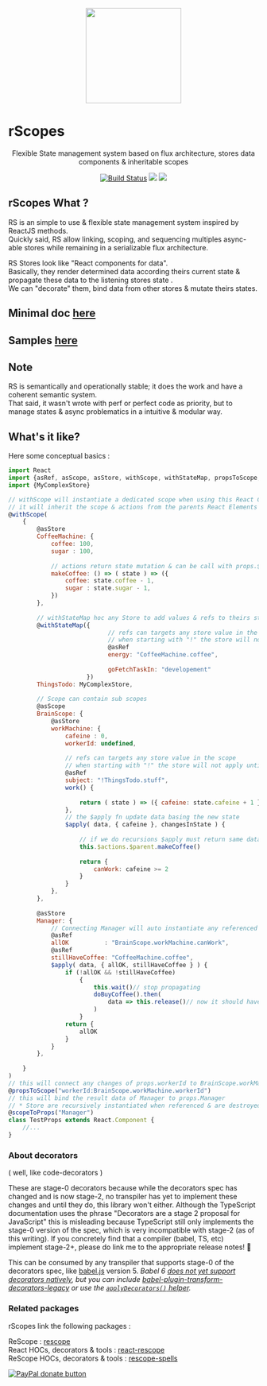 
<p align="center"><img  width="192" src ="https://github.com/rScopes/rescope/raw/master/doc/assets/logo.svg?sanitize=true" /></p>

<p align="center" style="font-size:25px"><b>

# rScopes

</b></p>
<p align="center">Flexible State management system based on flux architecture, stores data components & inheritable scopes
</p>

<p align="center"><a href="https://travis-ci.org/n8tz/rescope">
<img src="https://travis-ci.org/n8tz/rescope.svg?branch=master" alt="Build Status" /></a>
<a href="https://www.npmjs.com/package/rscopes">
<img src="https://img.shields.io/npm/v/rscopes.svg" /></a>
<img src="https://img.shields.io/badge/contributions-welcome-brightgreen.svg?style=flat" />

</p>

## rScopes What ?

RS is an simple to use & flexible state management system inspired by ReactJS methods.<br/>
Quickly said, RS allow linking, scoping, and sequencing multiples async-able stores while remaining in a serializable flux architecture.

RS Stores look like "React components for data".<br>
Basically, they render determined data according theirs current state & propagate these data to the listening stores state .<br>
We can "decorate" them, bind data from other stores & mutate theirs states.     

## Minimal doc [here](DOC.MD)

## Samples [here](https://github.com/n8tz/rescope-samples)

## Note

RS is semantically and operationally stable; it does the work and have a coherent semantic system. <br/>
That said, it wasn't wrote with perf or perfect code as priority, but to manage states & async problematics in a intuitive & modular way. <br/>

## What's it like?

Here some conceptual basics :

```jsx harmony
import React                                                                          from "react";
import {asRef, asScope, asStore, withScope, withStateMap, propsToScope, scopeToProps} from "rscopes";
import {MyComplexStore}                                                               from "./from/somewhere";

// withScope will instantiate a dedicated scope when using this React Component
// it will inherit the scope & actions from the parents React Elements
@withScope(
	{
		@asStore
		CoffeeMachine: {
			coffee: 100,
			sugar : 100,
			
			// actions return state mutation & can be call with props.$actions.*
			makeCoffee: () => ( state ) => ({
				coffee: state.coffee - 1,
				sugar : state.sugar - 1,
			})
		},
		
		// withStateMap hoc any Store to add values & refs to theirs state
		@withStateMap({
                            // refs can targets any store value in the scope
                            // when starting with "!" the store will not apply until the targeted value is !== undefined
                            @asRef
                            energy: "CoffeeMachine.coffee",
                            
			                goFetchTaskIn: "developement"
		              })
		ThingsTodo: MyComplexStore,
		
		// Scope can contain sub scopes
		@asScope
		BrainScope: {
			@asStore
			workMachine: {
				cafeine : 0,
				workerId: undefined,
				
				// refs can targets any store value in the scope
				// when starting with "!" the store will not apply until the targeted value is !== undefined
				@asRef
				subject: "!ThingsTodo.stuff",
				work() {
					
					return ( state ) => ({ cafeine: state.cafeine + 1 });
				},
				// the $apply fn update data basing the new state
				$apply( data, { cafeine }, changesInState ) {
					
					// if we do recursions $apply must return same data to stop 
					this.$actions.$parent.makeCoffee()
					
					return {
						canWork: cafeine >= 2
					}
				}
			},
		},
		
		@asStore
		Manager: {
			// Connecting Manager will auto instantiate any referenced store 
			@asRef
			allOK          : "BrainScope.workMachine.canWork",
			@asRef
			stillHaveCoffee: "CoffeeMachine.coffee",
			$apply( data, { allOK, stillHaveCoffee } ) {
				if (!allOK && !stillHaveCoffee)
					{
						this.wait()// stop propagating 
						doBuyCoffee().then(
							data => this.release()// now it should have coffee
						)
					}
				return {
					allOK
				}
			}
		},
		
	}
)
// this will connect any changes of props.workerId to BrainScope.workMachine.workerId
@propsToScope("workerId:BrainScope.workMachine.workerId")
// this will bind the result data of Manager to props.Manager
// * Store are recursively instantiated when referenced & are destroyed when listeners are removed
@scopeToProps("Manager")
class TestProps extends React.Component {
	//...
}

```

### About decorators

( well, like code-decorators )

These are stage-0 decorators because while the decorators spec has changed and is now stage-2, no transpiler has yet to implement these changes and until they do, this library won't either. Although the TypeScript documentation uses the phrase "Decorators are a stage 2 proposal for JavaScript" this is misleading because TypeScript still only implements the stage-0 version of the spec, which is very incompatible with stage-2 (as of this writing). If you concretely find that a compiler (babel, TS, etc) implement stage-2+, please do link me to the appropriate release notes! 🎈


This can be consumed by any transpiler that supports stage-0 of the decorators spec, like [babel.js](https://babeljs.io/) version 5. *Babel 6 [does not yet support decorators natively](https://phabricator.babeljs.io/T2645), but you can include [babel-plugin-transform-decorators-legacy](https://github.com/loganfsmyth/babel-plugin-transform-decorators-legacy) or use the [`applyDecorators()` helper](#applydecorators-helper).*

### Related packages

rScopes link the following packages :<br>

ReScope : [rescope](https://github.com/n8tz/rescope)<br>
React HOCs, decorators & tools : [react-rescope](https://github.com/n8tz/react-rescope)<br>
ReScope HOCs, decorators & tools : [rescope-spells](https://github.com/n8tz/rescope-spells)<br>


<span class="badge-paypal"><a href="https://www.paypal.com/cgi-bin/webscr?cmd=_s-xclick&hosted_button_id=VWKR3TWQ2U2AC" title="Donate to this project using Paypal"><img src="https://img.shields.io/badge/paypal-donate-yellow.svg" alt="PayPal donate button" /></a></span>
